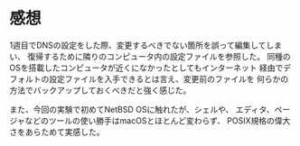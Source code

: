 # 感想

1週目でDNSの設定をした際、変更するべきでない箇所を誤って編集してしまい、
復帰するために隣りのコンピュータ内の設定ファイルを参照した。
同種のOSを搭載したコンピュータが近くになかったとしてもインターネット
経由でデフォルトの設定ファイルを入手できるとは言え、変更前のファイルを
何らかの方法でバックアップしておくべきだと強く感じた。


また、今回の実験で初めてNetBSD OSに触れたが、シェルや、
エディタ、ページャなどのツールの使い勝手はmacOSとほとんど変わらず、
POSIX規格の偉大さをあらためて実感した。
